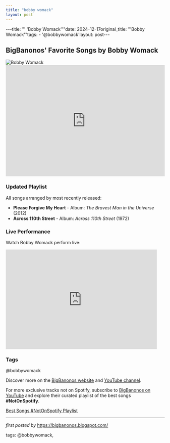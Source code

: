 ```yaml
---
title: "bobby womack"
layout: post
---
```

---title: "' 'Bobby Womack''"date: 2024-12-17original_title: "'Bobby Womack'"tags:  - '@bobbywomack'layout: post---<h2>BigBanonos' Favorite Songs by Bobby Womack</h2> <div> <img src="https://www.rollingstone.com/wp-content/uploads/2018/06/rs-15946-20140628-bobbywomack-06-x1800-1403958211.jpg" alt="Bobby Womack"></div> <div> <iframe src="https://open.spotify.com/embed/playlist/6pEkN5IhHMBldaFxAiAgTV?utm_source=generator" width="100%" height="352" frameBorder="0" allowfullscreen="" allow="autoplay; clipboard-write; encrypted-media; fullscreen; picture-in-picture" loading="lazy"></iframe></div> <h3>Updated Playlist</h3><p>All songs arranged by most recently released:</p> <ul> <li><strong>Please Forgive My Heart</strong> - Album: <em>The Bravest Man in the Universe</em> (2012)</li> <li><strong>Across 110th Street</strong> - Album: <em>Across 110th Street</em> (1972)</li></ul> <h3>Live Performance</h3><p>Watch Bobby Womack perform live:</p><div> <iframe allowfullscreen="" frameborder="0" height="315" src="https://www.youtube.com/embed/Th2XiEN2Dcg?list=PLtuNtuTatqI2XJ2C1xAz_8dMBUrY86NM0" width="95%"></iframe></div> <h3>Tags</h3><p> @bobbywomack</p> <p>Discover more on the <a href="https://bigbanonos.blogspot.com/" target="_blank">BigBanonos website</a> and <a href="https://www.youtube.com/@BigBanonos" target="_blank">YouTube channel</a>.</p><!--Subscribe and Playlist Links--><div>    <p>For more exclusive tracks not on Spotify, subscribe to <a href="https://www.youtube.com/@BigBanonos" target="_blank">BigBanonos on YouTube</a> and explore their curated playlist of the best songs <strong>#NotOnSpotify</strong>.</p>    <p><a href="https://www.youtube.com/playlist?list=PLtuNtuTatqI0kFahUCbtbfenC_ET5O_tr" target="_blank">Best Songs #NotOnSpotify Playlist<br /></a></p></div><hr /><p><em>first posted by</em> <a href="https://bigbanonos.blogspot.com/" rel="noopener" target="_new">https://bigbanonos.blogspot.com/</a></p><p>tags: @bobbywomack,</p>